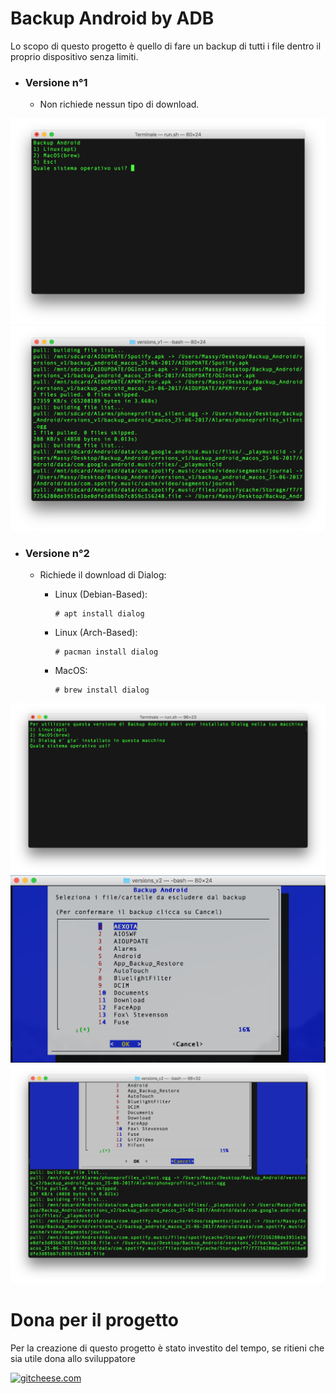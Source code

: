 # Backup Android by ADB

Lo scopo di questo progetto è quello di fare un backup di tutti i file dentro il proprio dispositivo senza limiti.

* ### Versione n°1 ###
  * Non richiede nessun tipo di download.

![Alt text](https://raw.githubusercontent.com/Fast0n/Backup_Android/master/versions_v1/img/1.png?raw=true "Avvio script iniziale")![Alt text](https://raw.githubusercontent.com/Fast0n/Backup_Android/master/versions_v1/img/2.png?raw=true "Avvio script interno all'OS, Backup")


* ### Versione n°2 ###

  * Richiede il download di Dialog:
    * Linux (Debian-Based):

          # apt install dialog
        
    * Linux (Arch-Based):

          # pacman install dialog
        
    * MacOS:

          # brew install dialog

![Alt text](https://raw.githubusercontent.com/Fast0n/Backup_Android/master/version_v2/img/1.png?raw=true "Avvio script iniziale")![Alt text](https://raw.githubusercontent.com/Fast0n/Backup_Android/master/version_v2/img/2.png?raw=true "Avvio script interno all'OS")![Alt text](https://raw.githubusercontent.com/Fast0n/Backup_Android/master/version_v2/img/3.png?raw=true "Avvio Backup")

# Dona per il progetto
Per la creazione di questo progetto è stato investito del tempo, se ritieni che sia utile dona allo sviluppatore

[![gitcheese.com](https://s3.amazonaws.com/gitcheese-ui-master/images/badge.svg)](https://www.gitcheese.com/donate/users/5260133/repos/95372423)
